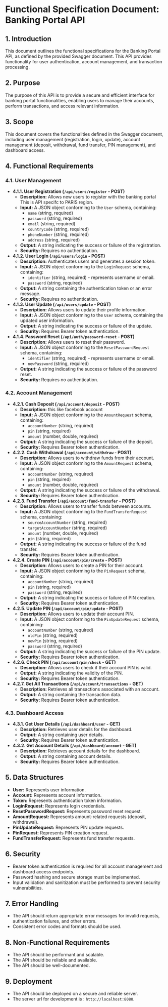 # Functional Specification Document: Banking Portal API

## 1. Introduction

This document outlines the functional specifications for the Banking Portal API, as defined by the provided Swagger document. This API provides functionality for user authentication, account management, and transaction processing.

## 2. Purpose

The purpose of this API is to provide a secure and efficient interface for banking portal functionalities, enabling users to manage their accounts, perform transactions, and access relevant information.

## 3. Scope

This document covers the functionalities defined in the Swagger document, including user management (registration, login, update), account management (deposit, withdrawal, fund transfer, PIN management), and dashboard access.

## 4. Functional Requirements

### 4.1. User Management

* **4.1.1. User Registration (`/api/users/register` - POST)**
    * **Description:** Allows new users to register with the banking portal This is API specifc to PARIS region.
    * **Input:** A JSON object conforming to the `User` schema, containing:
        * `name` (string, required)
        * `password` (string, required)
        * `email` (string, required)
        * `countryCode` (string, required)
        * `phoneNumber` (string, required)
        * `address` (string, required)
    * **Output:** A string indicating the success or failure of the registration.
    * **Security:** Requires no authentication.
* **4.1.2. User Login (`/api/users/login` - POST)**
    * **Description:** Authenticates users and generates a session token.
    * **Input:** A JSON object conforming to the `LoginRequest` schema, containing:
        * `identifier` (string, required) - represents username or email.
        * `password` (string, required)
    * **Output:** A string containing the authentication token or an error message.
    * **Security:** Requires no authentication.
* **4.1.3. User Update (`/api/users/update` - POST)**
    * **Description:** Allows users to update their profile information.
    * **Input:** A JSON object conforming to the `User` schema, containing the updated user information.
    * **Output:** A string indicating the success or failure of the update.
    * **Security:** Requires Bearer token authentication.
* **4.1.4. Password Reset (`/api/auth/password-reset` - POST)**
    * **Description:** Allows users to reset their password.
    * **Input:** A JSON object conforming to the `ResetPasswordRequest` schema, containing:
        * `identifier` (string, required) - represents username or email.
        * `newPassword` (string, required)
    * **Output:** A string indicating the success or failure of the password reset.
    * **Security:** Requires no authentication.

### 4.2. Account Management

* **4.2.1. Cash Deposit (`/api/account/deposit` - POST)**
    * **Description:** this like facebook account
    * **Input:** A JSON object conforming to the `AmountRequest` schema, containing:
        * `accountNumber` (string, required)
        * `pin` (string, required)
        * `amount` (number, double, required)
    * **Output:** A string indicating the success or failure of the deposit.
    * **Security:** Requires Bearer token authentication.
* **4.2.2. Cash Withdrawal (`/api/account/withdraw` - POST)**
    * **Description:** Allows users to withdraw funds from their account.
    * **Input:** A JSON object conforming to the `AmountRequest` schema, containing:
        * `accountNumber` (string, required)
        * `pin` (string, required)
        * `amount` (number, double, required)
    * **Output:** A string indicating the success or failure of the withdrawal.
    * **Security:** Requires Bearer token authentication.
* **4.2.3. Fund Transfer (`/api/account/fund-transfer` - POST)**
    * **Description:** Allows users to transfer funds between accounts.
    * **Input:** A JSON object conforming to the `FundTransferRequest` schema, containing:
        * `sourceAccountNumber` (string, required)
        * `targetAccountNumber` (string, required)
        * `amount` (number, double, required)
        * `pin` (string, required)
    * **Output:** A string indicating the success or failure of the fund transfer.
    * **Security:** Requires Bearer token authentication.
* **4.2.4. Create PIN (`/api/account/pin/create` - POST)**
    * **Description:** Allows users to create a PIN for their account.
    * **Input:** A JSON object conforming to the `PinRequest` schema, containing:
        * `accountNumber` (string, required)
        * `pin` (string, required)
        * `password` (string, required)
    * **Output:** A string indicating the success or failure of PIN creation.
    * **Security:** Requires Bearer token authentication.
* **4.2.5. Update PIN (`/api/account/pin/update` - POST)**
    * **Description:** Allows users to update their account PIN.
    * **Input:** A JSON object conforming to the `PinUpdateRequest` schema, containing:
        * `accountNumber` (string, required)
        * `oldPin` (string, required)
        * `newPin` (string, required)
        * `password` (string, required)
    * **Output:** A string indicating the success or failure of the PIN update.
    * **Security:** Requires Bearer token authentication.
* **4.2.6. Check PIN (`/api/account/pin/check` - GET)**
    * **Description:** Allows users to check if their account PIN is valid.
    * **Output:** A string indicating the validity of the PIN.
    * **Security:** Requires Bearer token authentication.
* **4.2.7. Get All Transactions (`/api/account/transactions` - GET)**
    * **Description:** Retrieves all transactions associated with an account.
    * **Output:** A string containing the transaction data.
    * **Security:** Requires Bearer token authentication.

### 4.3. Dashboard Access

* **4.3.1. Get User Details (`/api/dashboard/user` - GET)**
    * **Description:** Retrieves user details for the dashboard.
    * **Output:** A string containing user details.
    * **Security:** Requires Bearer token authentication.
* **4.3.2. Get Account Details (`/api/dashboard/account` - GET)**
    * **Description:** Retrieves account details for the dashboard.
    * **Output:** A string containing account details.
    * **Security:** Requires Bearer token authentication.

## 5. Data Structures

* **User:** Represents user information.
* **Account:** Represents account information.
* **Token:** Represents authentication token information.
* **LoginRequest:** Represents login credentials.
* **ResetPasswordRequest:** Represents password reset request.
* **AmountRequest:** Represents amount-related requests (deposit, withdrawal).
* **PinUpdateRequest:** Represents PIN update requests.
* **PinRequest:** Represents PIN creation request.
* **FundTransferRequest:** Represents fund transfer requests.

## 6. Security

* Bearer token authentication is required for all account management and dashboard access endpoints.
* Password hashing and secure storage must be implemented.
* Input validation and sanitization must be performed to prevent security vulnerabilities.

## 7. Error Handling

* The API should return appropriate error messages for invalid requests, authentication failures, and other errors.
* Consistent error codes and formats should be used.

## 8. Non-Functional Requirements

* The API should be performant and scalable.
* The API should be reliable and available.
* The API should be well-documented.

## 9. Deployment

* The API should be deployed on a secure and reliable server.
* The server url for development is : `http://localhost:8080`.